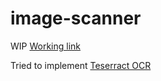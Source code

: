 # image-scanner
WIP
[Working link](https://mondal10.github.io/image-scanner/)

Tried to implement [Teserract OCR](https://tesseract.projectnaptha.com/)
